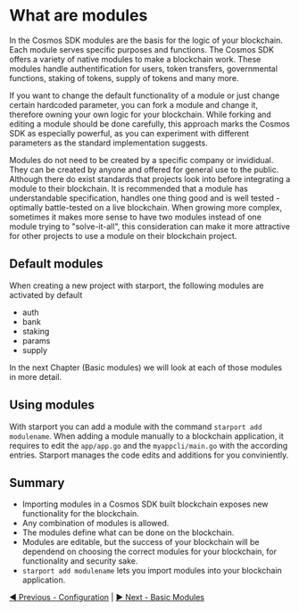 # What are modules

In the Cosmos SDK modules are the basis for the logic of your blockchain. Each module serves specific purposes and functions. The Cosmos SDK offers a variety of native modules to make a blockchain work. These modules handle authentification for users, token transfers, governmental functions, staking of tokens, supply of tokens and many more.

If you want to change the default functionality of a module or just change certain hardcoded parameter, you can fork a module and change it, therefore owning your own logic for your blockchain. While forking and editing a module should be done carefully, this approach marks the Cosmos SDK as especially powerful, as you can experiment with different parameters as the standard implementation suggests.

Modules do not need to be created by a specific company or invididual. They can be created by anyone and offered for general use to the public. Although there do exist standards that projects look into before integrating a module to their blockchain. It is recommended that a module has understandable specification, handles one thing good and is well tested - optimally battle-tested on a live blockchain.
When growing more complex, sometimes it makes more sense to have two modules instead of one module trying to "solve-it-all", this consideration can make it more attractive for other projects to use a module on their blockchain project.

## Default modules

When creating a new project with starport, the following modules are activated by default

- auth
- bank
- staking
- params
- supply

In the next Chapter (Basic modules) we will look at each of those modules in more detail.

## Using modules

With starport you can add a module with the command `starport add modulename`. When adding a module manually to a blockchain application, it requires to edit the `app/app.go` and the `myappcli/main.go` with the according entries. Starport manages the code edits and additions for you conviniently.

## Summary

- Importing modules in a Cosmos SDK built blockchain exposes new functionality for the blockchain.
- Any combination of modules is allowed.
- The modules define what can be done on the blockchain.
- Modules are editable, but the success of your blockchain will be dependend on choosing the correct modules for your blockchain, for functionality and security sake.
- `starport add modulename` lets you import modules into your blockchain application.

[◀️ Previous - Configuration](../../02%20using_starport/03_configuration/03_configuration.md) | [▶️ Next - Basic Modules](../../03%20modules/02_basic_modules/02_basic_modules.md)  